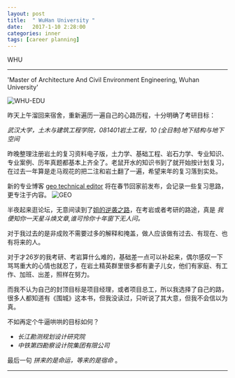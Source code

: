 ```yaml
---
layout: post
title:  " WuHan University "
date:   2017-1-10 2:28:00
categories: inner
tags: [career planning]
---
```


<span class="post__tag">WHU</span>

------
'Master of Architecture And Civil Environment Engineering, Wuhan University'

![WHU-EDU](/assets/img/whu-edu.png "talent and sweat")

昨天上午溜回来宿舍，重新遍历一遍自己的心路历程，十分明确了考研目标：

*武汉大学，土木与建筑工程学院，081401岩土工程，10 (全日制)地下结构与地下空间*


昨晚整理注册岩土的复习资料电子版，土力学、基础工程、岩石力学、专业知识、专业案例、历年真题都基本上齐全了。老鼠开水的知识书到了就开始按计划复习，在过去一年算是走马观花的把二注和岩土翻了一遍，希望来年的复习落到实处。

新的专业博客 [geo technical editor](http://geo.evenchan.me/) 将在春节回家前发布，会记录一些复习思路，更专注于内容。
![GEO](/assets/img/site-logo.png "talent and sweat")

半夜起来逛论坛，无意间读到了[姐的逆袭之路](http://bbs.yantuchina.com/read.php?tid=303443)，在考岩或者考研的路途，真是 *我便知你一天星斗焕文章,谁可怜你十年窗下无人问。* 

对于我过去的是非成败不需要过多的解释和掩盖，做人应该做有过去、有现在、也有将来的人。

对于才26岁的我考研、考岩算什么难的，基础差一点可以补起来，偶尔感叹一下骂骂重大的心情也就忍了，在岩土精英群里很多都有妻子儿女，他们有家庭、有工作、加班、出差，照样在努力。

而我不认为自己的封顶目标是项目经理，或者项目总工，所以我选择了自己的路，很多人都知道有《围城》这本书，但我没读过，只听说了其大意，但我不会信以为真。

不如再定个牛逼哄哄的目标如何？

- *长江勘测规划设计研究院*
- *中铁第四勘察设计院集团有限公司*

最后一句 *拼来的是命运，等来的是宿命* 。

------


